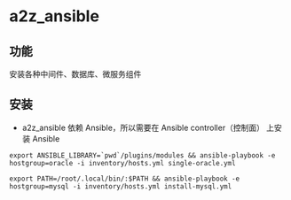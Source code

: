 # a2z_ansible

## 功能
安装各种中间件、数据库、微服务组件

## 安装

- a2z_ansible 依赖 Ansible，所以需要在 Ansible controller（控制面）  上安装 Ansible 


```shell
export ANSIBLE_LIBRARY=`pwd`/plugins/modules && ansible-playbook -e hostgroup=oracle -i inventory/hosts.yml single-oracle.yml

export PATH=/root/.local/bin/:$PATH && ansible-playbook -e hostgroup=mysql -i inventory/hosts.yml install-mysql.yml
```